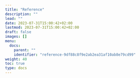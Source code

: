 ```yaml
---
title: "Reference"
description: ""
lead: ""
date: 2023-07-31T15:00:42+02:00
lastmod: 2023-07-31T15:00:42+02:00
draft: false
images: []
menu:
  docs:
    parent: ""
    identifier: "reference-9df88c8f9e2ab2ea31af10ab8e79cd99"
weight: 40
toc: true
type: docs
---
```

